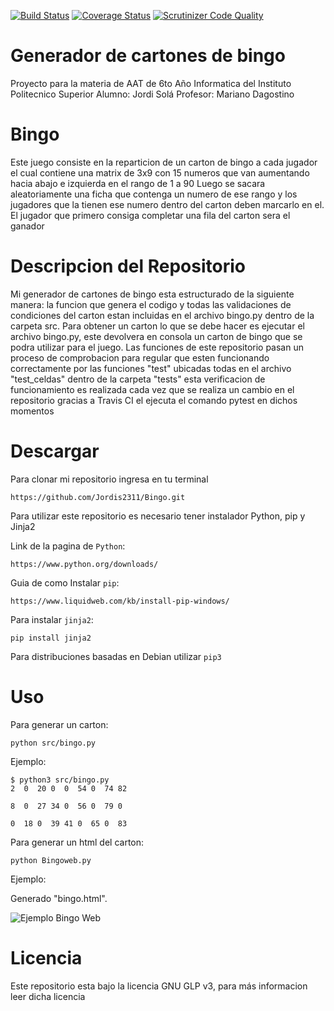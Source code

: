 [![Build Status](https://travis-ci.org/Jordis2311/Bingo.svg?branch=master)](https://travis-ci.org/Jordis2311/Bingo)
[![Coverage Status](https://coveralls.io/repos/github/Jordis2311/Bingo/badge.svg?branch=master)](https://coveralls.io/github/Jordis2311/Bingo?branch=master)
[![Scrutinizer Code Quality](https://scrutinizer-ci.com/g/Jordis2311/Bingo/badges/quality-score.png?b=master)](https://scrutinizer-ci.com/g/Jordis2311/Bingo/?branch=master)
# Generador de cartones de bingo
Proyecto para la materia de AAT de 6to Año Informatica del Instituto Politecnico Superior
Alumno: Jordi Solá
Profesor: Mariano Dagostino

# Bingo
Este juego consiste en la reparticion de un carton de bingo a cada jugador el cual contiene una matrix de 3x9 con 15 numeros que van aumentando hacia abajo e izquierda en el rango de 1 a 90
Luego se sacara aleatoriamente una ficha que contenga un numero de ese rango y los jugadores que la tienen ese numero dentro del carton deben marcarlo en el.
El jugador que primero consiga completar una fila del carton sera el ganador

# Descripcion del Repositorio

Mi generador de cartones de bingo esta estructurado de la siguiente manera:
la funcion que genera el codigo y todas las validaciones de condiciones del carton estan incluidas en el archivo bingo.py dentro de la carpeta src.
Para obtener un carton lo que se debe hacer es ejecutar el archivo bingo.py, este devolvera en consola un carton de bingo que se podra utilizar para el juego.
Las funciones de este repositorio pasan un proceso de comprobacion para regular que esten funcionando correctamente por las funciones "test" ubicadas todas en el archivo "test_celdas" dentro de la carpeta "tests" esta verificacion de funcionamiento es realizada cada vez que se realiza un cambio en el repositorio gracias a Travis CI el ejecuta el comando pytest en dichos momentos

# Descargar
Para clonar mi repositorio ingresa en tu terminal

```https://github.com/Jordis2311/Bingo.git```

Para utilizar este repositorio es necesario tener instalador Python, pip y Jinja2

Link de la pagina de `Python`:

```https://www.python.org/downloads/```

Guia de como Instalar `pip`:

```https://www.liquidweb.com/kb/install-pip-windows/```

Para instalar `jinja2`:

```pip install jinja2```

Para distribuciones basadas en Debian utilizar `pip3`

# Uso
Para generar un carton:

```python src/bingo.py```

Ejemplo:
```
$ python3 src/bingo.py
2  0  20 0  0  54 0  74 82

8  0  27 34 0  56 0  79 0

0  18 0  39 41 0  65 0  83
```

Para generar un html del carton:

```python Bingoweb.py```

Ejemplo:

Generado "bingo.html".

![Ejemplo Bingo Web](https://github.com/Jordis2311/Bingo/blob/master/Ejemplo%20Carton.PNG?raw=true)

# Licencia
Este repositorio esta bajo la licencia GNU GLP v3, para más informacion leer dicha licencia
